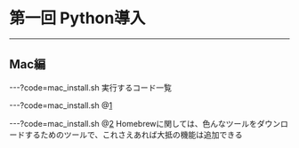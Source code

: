 # 第一回 Python導入

---

## Mac編

---?code=mac_install.sh
実行するコード一覧

---?code=mac_install.sh
@[1](これ以降の作業を実行するために必要です)

---?code=mac_install.sh
@[2](Homebrewというツールのダウンロード)
Homebrewに関しては、色んなツールをダウンロードするためのツールで、これさえあれば大抵の機能は追加できる